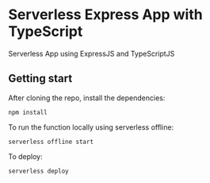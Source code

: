 # Serverless Express App with TypeScript
Serverless App using ExpressJS and TypeScriptJS

## Getting start

After cloning the repo, install the dependencies: 

```npm install```

To run the function locally using serverless offline:

```serverless offline start```

To deploy: 

```serverless deploy``` 

